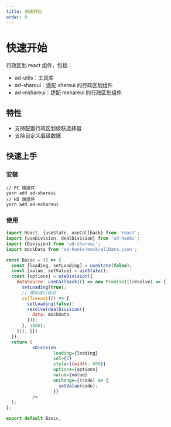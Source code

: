 ```yaml
---
title: 快速开始
order: 0
---
```


# 快速开始

行政区划 react 组件，包括：

- ad-utils：工具库
- ad-shareui：适配 shareui 的行政区划组件
- ad-mshareui：适配 mshareui 的行政区划组件

## 特性

- 支持配置行政区划级联选择器
- 支持自定义层级数据

## 快速上手

### 安装

````
// PC 端组件
yarn add ad-shareui
// H5 端组件
yarn add ad-mshareui
````

### 使用

````jsx
import React, {useState, useCallback} from 'react';
import {useDivision, dealDivision} from 'ad-hooks';
import {Division} from 'ad-shareui';
import mockData from 'ad-hooks/mock/allData.json';

const Basic = () => {
  const [loading, setLoading] = useState(false);
  const [value, setValue] = useState();
  const {options} = useDivision({
    dataSource: useCallback(() => new Promise(((resolve) => {
      setLoading(true);
      // 模拟接口调用
      setTimeout(() => {
        setLoading(false);
        resolve(dealDivision({
          data: mockData
        }));
      }, 1000);
    })), [])
  });
  return (
          <Division
                  loading={loading}
                  col={3}
                  style={{width: 800}}
                  options={options}
                  value={value}
                  onChange={(code) => {
                    setValue(code);
                  }}
          />
  );
};

export default Basic;
````
